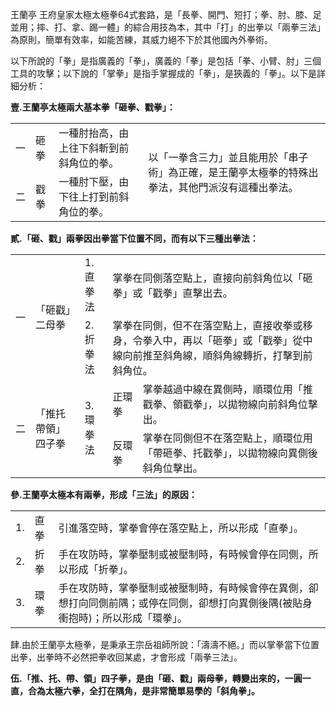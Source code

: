 王蘭亭 王府皇家太極太極拳64式套路，是「長拳、開門、短打；拳、肘、膝、足並用；摔、打、拿、踢一體」的綜合用技為本，其中「打」的出拳以「兩拳三法」為原則，簡單有效率，如能苦練，其威力絕不下於其他國內外拳術。

以下所說的「拳」是指廣義的「拳」，廣義的「拳」是包括「拳、小臂、肘」三個工具的攻擊；以下說的「掌拳」是指手掌握成的「拳」，是狹義的「拳」。以下是詳細分析：

**壹.王蘭亭太極兩大基本拳「砸拳、戳拳」：**

<table>
<tr>
    <td>一</td>
    <td>砸拳</td>
    <td>一種肘抬高，由上往下斜斬到前斜角位的拳。</td>
    <td rowspan="2">以「一拳含三力」並且能用於「串子術」為正確，是王蘭亭太極拳的特殊出拳法，其他門派沒有這種出拳法。</td>
</tr>
<tr>
    <td>二</td>
    <td>戳拳</td>
    <td>一種肘下壓，由下往上打到前斜角位的拳。</td>
</tr>
</table>


**貳.「砸、戳」兩拳因出拳當下位置不同，而有以下三種出拳法：**


<table>
  <tr>
    <td rowspan="2">一</td>
    <td rowspan="2">「砸戳」二母拳</td>
    <td>1.直拳法</td>
    <td colspan="2">掌拳在同側落空點上，直接向前斜角位以「砸拳」或「戳拳」直擊出去。</td>
    </tr>
    <tr>
      <td>2.折拳法</td>
      <td colspan="2">掌拳在同側，但不在落空點上，直接收拳或移身，令拳入中，再以「砸拳」或「戳拳」從中線向前推至斜角線，順斜角線轉折，打擊到前斜角位。</td>
    </tr>
  <tr>
    <td rowspan="2">二</td>
    <td rowspan="2">「推托帶領」四子拳</td>
    <td rowspan="2">3.環拳法</td>
    <td>正環拳</td>
    <td>掌拳越過中線在異側時，順環位用「推戳拳、領戳拳」，以拋物線向前斜角位擊出。</td>
  </tr>
    <tr>
        <td>反環拳</td>
        <td>掌拳在同側但不在落空點上，順環位用「帶砸拳、托戳拳」，以拋物線向異側後斜角位擊出。</td>
    </tr>

</table>


**參.王蘭亭太極本有兩拳，形成「三法」的原因：**

<table>
    <tr>
        <td>1.</td>
        <td>直拳</td>
        <td>引進落空時，掌拳會停在落空點上，所以形成「直拳」。</td>
    </tr>
    <tr>
        <td>2.</td>
        <td>折拳</td>
        <td>手在攻防時，掌拳壓制或被壓制時，有時候會停在同側，所以形成「折拳」。</td>
    </tr>
    <tr>
        <td>3.</td>
        <td>環拳</td>
        <td>手在攻防時，掌拳壓制或被壓制時，有時候會停在異側，卻想打向同側前隅；或停在同側，卻想打向異側後隅(被貼身衝抱時)；所以形成「環拳」。</td>
    </tr>
</table>


	
肆.由於王蘭亭太極拳，是秉承王宗岳祖師所說：「濤濤不絕。」而以掌拳當下位置出拳，出拳時不必然把拳收回某處，才會形成「兩拳三法」。

**伍.「推、托、帶、領」四子拳，是由「砸、戳」兩母拳，轉變出來的，一圓一直，合為太極六拳，全打在隅角，是非常簡單易學的「斜角拳」。**